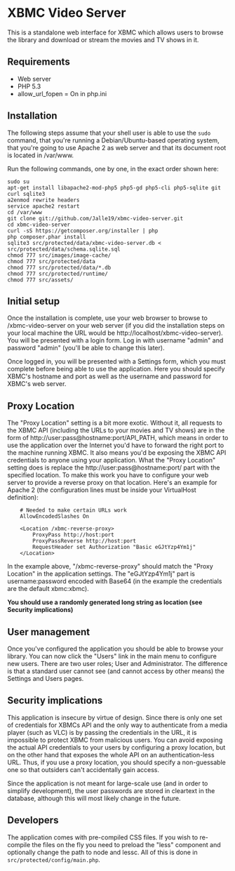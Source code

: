 XBMC Video Server
=================

This is a standalone web interface for XBMC which allows users to browse the library and download or stream the movies and TV shows in it.

Requirements
------------

* Web server
* PHP 5.3
* allow_url_fopen = On in php.ini

Installation
------------

The following steps assume that your shell user is able to use the `sudo` command, that you're running a Debian/Ubuntu-based operating system, that you're going to use Apache 2 as web server and that its document root is located in /var/www.

Run the following commands, one by one, in the exact order shown here:

```
sudo su 
apt-get install libapache2-mod-php5 php5-gd php5-cli php5-sqlite git curl sqlite3
a2enmod rewrite headers
service apache2 restart
cd /var/www
git clone git://github.com/Jalle19/xbmc-video-server.git
cd xbmc-video-server
curl -sS https://getcomposer.org/installer | php
php composer.phar install
sqlite3 src/protected/data/xbmc-video-server.db < src/protected/data/schema.sqlite.sql
chmod 777 src/images/image-cache/
chmod 777 src/protected/data
chmod 777 src/protected/data/*.db
chmod 777 src/protected/runtime/
chmod 777 src/assets/
```

Initial setup
-------------

Once the installation is complete, use your web browser to browse to /xbmc-video-server on your web server (if you did the installation steps on your local machine the URL would be http://localhost/xbmc-video-server). You will be presented with a login form. Log in with username "admin" and password "admin" (you'll be able to change this later).

Once logged in, you will be presented with a Settings form, which you must complete before being able to use the application. Here you should specify XBMC's hostname and port as well as the username and password for XBMC's web server.

Proxy Location
--------------

The "Proxy Location" setting is a bit more exotic. Without it, all requests to the XBMC API (including the URLs to your movies and TV shows) are in the form of http://user:pass@hostname:port/API_PATH, which means in order to use the application over the Internet you'd have to forward the right port to the machine running XBMC. It also means you'd be exposing the XBMC API credentials to anyone using your application. What the "Proxy Location" setting does is replace the http://user:pass@hostname:port/ part with the specified location. To make this work you have to configure your web server to provide a reverse proxy on that location. Here's an example for Apache 2 (the configuration lines must be inside your VirtualHost definition):

```
	# Needed to make certain URLs work
	AllowEncodedSlashes On
	
	<Location /xbmc-reverse-proxy>
		ProxyPass http://host:port
		ProxyPassReverse http://host:port
		RequestHeader set Authorization "Basic eGJtYzp4Ym1j"
	</Location>
```

In the example above, "/xbmc-reverse-proxy" should match the "Proxy Location" in the application settings. The "eGJtYzp4Ym1j" part is username:password encoded with Base64 (in the example the credentials are the default xbmc:xbmc).

**You should use a randomly generated long string as location (see Security implications)**

User management
---------------

Once you've configured the application you should be able to browse your library. You can now click the "Users" link in the main menu to configure new users. There are two user roles; User and Administrator. The difference is that a standard user cannot see (and cannot access by other means) the Settings and Users pages.

Security implications
---------------------

This application is insecure by virtue of design. Since there is only one set of credentials for XBMCs API and the only way to authenticate from a media player (such as VLC) is by passing the credentials in the URL, it is impossible to protect XBMC from malicious users. You can avoid exposing the actual API credentials to your users by configuring a proxy location, but on the other hand that exposes the whole API on an authentication-less URL. Thus, if you use a proxy location, you should specify a non-guessable one so that outsiders can't accidentally gain access.

Since the application is not meant for large-scale use (and in order to simplify development), the user passwords are stored in cleartext in the database, although this will most likely change in the future.

Developers
----------

The application comes with pre-compiled CSS files. If you wish to re-compile the files on the fly you need to preload the "less" component and optionally change the path to node and lessc. All of this is done in `src/protected/config/main.php`.